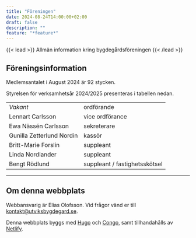 ```yaml
---
title: "Föreningen"
date: 2024-08-24T14:00:00+02:00
draft: false
description: ""
feature: "*feature*"
---
```


{{< lead >}}
Allmän information kring bygdegårdsföreningen
{{< /lead >}}

<!-- ## Historia -->

## Föreningsinformation

Medlemsantalet i August 2024 är 92 stycken.

Styrelsen för verksamhetsår 2024/2025 presenteras i tabellen nedan.

|                           |                               |
| :------------------------ | :---------------------------- |
| *Vakant*                  | ordförande                    |
| Lennart Carlsson          | vice ordförance               |
| Ewa Nässén Carlsson       | sekreterare                   |
| Gunilla Zetterlund Nordin | kassör                        |
| Britt-Marie Forslin       | suppleant                     |
| Linda Nordlander          | suppleant                     |
| Bengt Rödlund             | suppleant / fastighetsskötsel |

---

## Om denna webbplats

Webbansvarig är Elias Olofsson. Vid frågor vänd er till <kontakt@utviksbygdegard.se>.

Denna webbplats byggs med [Hugo](https://gohugo.io/) och [Congo](https://github.com/jpanther/congo), samt tillhandahålls av [Netlify](https://www.netlify.com/).
